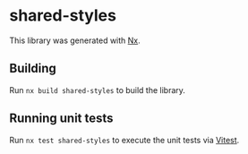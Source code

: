 # shared-styles

This library was generated with [Nx](https://nx.dev).

## Building

Run `nx build shared-styles` to build the library.

## Running unit tests

Run `nx test shared-styles` to execute the unit tests via [Vitest](https://vitest.dev/).

